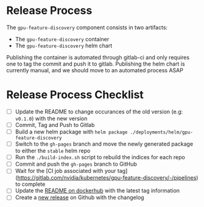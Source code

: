 # Release Process

The `gpu-feature-discovery` component consists in two artifacts:
- The `gpu-feature-discovery` container
- The `gpu-feature-discovery` helm chart

Publishing the container is automated through gitlab-ci and only requires one to tag the commit and push it to gitlab.
Publishing the helm chart is currently manual, and we should move to an automated process ASAP

# Release Process Checklist
- [ ] Update the README to change occurances of the old version (e.g: `v0.1.0`) with the new version
- [ ] Commit, Tag and Push to Gitlab
- [ ] Build a new helm package with `helm package ./deployments/helm/gpu-feature-discovery`
- [ ] Switch to the `gh-pages` branch and move the newly generated package to either the `stable` helm repo
- [ ] Run the `./build-index.sh` script to rebuild the indices for each repo
- [ ] Commit and push the `gh-pages` branch to GitHub
- [ ] Wait for the [CI job associated with your tag] (https://gitlab.com/nvidia/kubernetes/gpu-feature-discovery/-/pipelines) to complete
- [ ] Update the [README on dockerhub](https://hub.docker.com/r/nvidia/gpu-feature-discovery)  with the latest tag information 
- [ ] Create a [new release](https://github.com/NVIDIA/gpu-feature-discovery/releases) on Github with the changelog 
